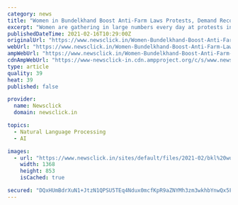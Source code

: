 ```yaml
---
category: news
title: "Women in Bundelkhand Boost Anti-Farm Laws Protests, Demand Recognition as Farmers"
excerpt: "Women are gathering in large numbers every day at protests in several villages in the Bundelkhand region of Uttar Pradesh."
publishedDateTime: 2021-02-16T10:29:00Z
originalUrl: "https://www.newsclick.in/Women-Bundelkhand-Boost-Anti-Farm-Laws-Protests-Demand-Recognition-Farmers"
webUrl: "https://www.newsclick.in/Women-Bundelkhand-Boost-Anti-Farm-Laws-Protests-Demand-Recognition-Farmers"
ampWebUrl: "https://www.newsclick.in/Women-Bundelkhand-Boost-Anti-Farm-Laws-Protests-Demand-Recognition-Farmers?amp"
cdnAmpWebUrl: "https://www-newsclick-in.cdn.ampproject.org/c/s/www.newsclick.in/Women-Bundelkhand-Boost-Anti-Farm-Laws-Protests-Demand-Recognition-Farmers?amp"
type: article
quality: 39
heat: 39
published: false

provider:
  name: Newsclick
  domain: newsclick.in

topics:
  - Natural Language Processing
  - AI

images:
  - url: "https://www.newsclick.in/sites/default/files/2021-02/bkl%20women%20farmers.PNG"
    width: 1368
    height: 853
    isCached: true

secured: "DQxHUmBdrXuN1+JtzN1QPSU5TEq4Ndux0mcfKpR9aZNYMh3zm3wkhbYnwQx5FTStLeocOCAOxMHWsF79sckGtLPL2B2O6pAQwtX6jIQMwAwqE1LcOqFoI1LG1AgP3Y2Cqu4TkuGl2Z5Ppj/Oo9kKF2/M6sKcqrzmOhj5/vCzSPZ8D21y3yFIf4drbiCpJE+yFl9gYN5a/X2zKjcaOmYuVtkX/q7VhxO3VcjryNV24EXoPTDQZ4+DSd2Ptn5DNGS5i7WHX61e4YYsHLuCX3/Qw7E4tY9jrOZnJC1FWuBRBTXfXNqYCvglR4Y8fIVtkviHObHaeeRtb/Xw9yUOj489SYzCj1uIuA2N7elBi+vYrt0=;6xw99NiNupEbJ/LpXD9nqQ=="
---
```


